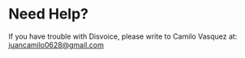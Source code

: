 Need Help?
==================================

If you have trouble with Disvoice, please write to Camilo Vasquez at: juancamilo0628@gmail.com